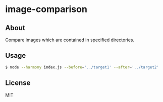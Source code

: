 # image-comparison

## About

Compare images which are contained in specified directories.

## Usage

```sh
$ node --harmony index.js --before='../target1' --after='../target2'
```

## License

MIT